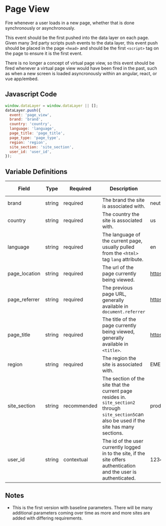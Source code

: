 # Page View

Fire whenever a user loads in a new page, whether that is done synchronously or asynchronously.

This event should be the first pushed into the data layer on each page. Given many 3rd party scripts push events to the data layer, this event push should be placed in the page `<head>` and should be the first `<script>` tag on the page to ensure it is the first event.

There is no longer a concept of virtual page view, so this event should be fired whenever a virtual page view would have been fired in the past, such as when a new screen is loaded asyncronously within an angular, react, or vue app/embed.

## Javascript Code

```js
window.dataLayer = window.dataLayer || [];
dataLayer.push({
  event: 'page_view',
  brand: 'brand',
  country: 'country',
  language: 'language',
  page_title: 'page_title',
  page_type: 'page_type',
  region: 'region',
  site_section: 'site_section',
  user_id: 'user_id',
});
```

## Variable Definitions

|Field|Type|Required|Description|Example|Pattern|Min Length|Max Length|Minimum|Maximum|Multiple Of|
| --- | --- | --- | --- | --- | --- | --- | --- | --- | --- | --- |
|brand|string|required|The brand the site is associated with.|neutrogena|
|country|string|required|The country the site is associated with.|us|
|language|string|required|The language of the current page, usually pulled from the `<html>` tag `lang` attribute.|en|
|page_location|string|required|The url of the page currently being viewed.|https://www.neutrogena.com|
|page_referrer|string|required|The previous page URL, generally available in `document.referrer`|https://www.neutrogena.com|
|page_title|string|required|The title of the page currently being viewed, generally available in `<title>`.|https://www.neutrogena.com|
|region|string|required|The region the site is associated with.|EMEA|
|site_section|string|recommended|The section of the site that the current page resides in. `site_section2` through `site_section5`can also be used if the site has many sections.|products|
|user_id|string|contextual|The id of the user currently logged in to the site, if the site offers authentication and the user is authenticated.|123456|

## Notes
- This is the first version with baseline parameters. There will be many additional parameters coming over time as more and more sites are added with differing requirements.